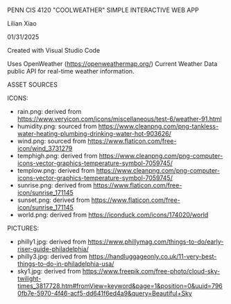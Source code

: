 PENN CIS 4120 "COOLWEATHER" SIMPLE INTERACTIVE WEB APP

Lilian Xiao

01/31/2025

Created with Visual Studio Code

Uses OpenWeather (https://openweathermap.org/) Current Weather Data public API for real-time weather information.


ASSET SOURCES

ICONS:
- rain.png: derived from https://www.veryicon.com/icons/miscellaneous/test-6/weather-91.html
- humidity.png: sourced from https://www.cleanpng.com/png-tankless-water-heating-plumbing-drinking-water-hot-903626/
- wind.png: sourced from https://www.flaticon.com/free-icon/wind_3731279
- temphigh.png: derived from https://www.cleanpng.com/png-computer-icons-vector-graphics-temperature-symbol-7059745/
- templow.png: derived from https://www.cleanpng.com/png-computer-icons-vector-graphics-temperature-symbol-7059745/
- sunrise.png: derived from https://www.flaticon.com/free-icon/sunrise_171145
- sunset.png: derived from https://www.flaticon.com/free-icon/sunrise_171145
- world.png: derived from https://iconduck.com/icons/174020/world

PICTURES:
- philly1.jpg: derived from https://www.phillymag.com/things-to-do/early-riser-guide-philadelphia/
- philly3.jpg: derived from https://handluggageonly.co.uk/11-very-best-things-to-do-in-philadelphia-usa/
- sky1.jpg: derived from https://www.freepik.com/free-photo/cloud-sky-twilight-times_3817728.htm#fromView=keyword&page=1&position=0&uuid=7960fb7e-5970-4f46-acf5-dd641f6ed4a9&query=Beautiful+Sky
